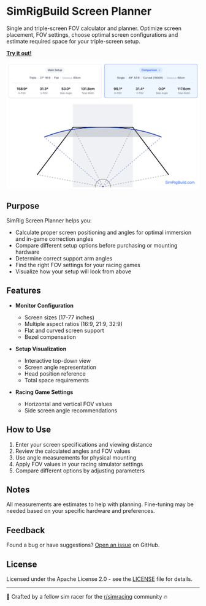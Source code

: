 # SimRigBuild Screen Planner

Single and triple-screen FOV calculator and planner. Optimize screen placement, FOV settings, choose optimal screen
configurations and estimate required space for your triple-screen setup.

**[Try it out!](https://simrigbuild.com)**

![screen-planner.png](public/assets/simrigbuild-screen-planner.png)

## Purpose

SimRig Screen Planner helps you:

- Calculate proper screen positioning and angles for optimal immersion and in-game correction angles
- Compare different setup options before purchasing or mounting hardware
- Determine correct support arm angles
- Find the right FOV settings for your racing games
- Visualize how your setup will look from above

## Features

- **Monitor Configuration**

  - Screen sizes (17-77 inches)
  - Multiple aspect ratios (16:9, 21:9, 32:9)
  - Flat and curved screen support
  - Bezel compensation

- **Setup Visualization**

  - Interactive top-down view
  - Screen angle representation
  - Head position reference
  - Total space requirements

- **Racing Game Settings**
  - Horizontal and vertical FOV values
  - Side screen angle recommendations

## How to Use

1. Enter your screen specifications and viewing distance
2. Review the calculated angles and FOV values
3. Use angle measurements for physical mounting
4. Apply FOV values in your racing simulator settings
5. Compare different options by adjusting parameters

## Notes

All measurements are estimates to help with planning. Fine-tuning may be needed based on your specific hardware and preferences.

## Feedback

Found a bug or have suggestions? [Open an issue](https://github.com/anzax/simrig-screen-planner/issues) on GitHub.

## License

Licensed under the Apache License 2.0 - see the [LICENSE](LICENSE) file for details.

---

🏁 Crafted by a fellow sim racer for the [r/simracing](https://www.reddit.com/r/simracing/) community 🔥
